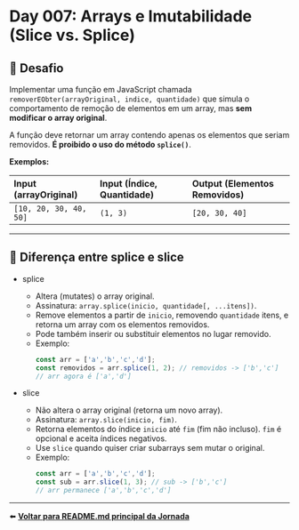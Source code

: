 # Day 007: Arrays e Imutabilidade (Slice vs. Splice)

## 🎯 Desafio

Implementar uma função em JavaScript chamada `removerEObter(arrayOriginal, indice, quantidade)` que simula o comportamento de remoção de elementos em um array, mas **sem modificar o array original**.

A função deve retornar um array contendo apenas os elementos que seriam removidos. **É proibido o uso do método `splice()`**.

**Exemplos:**

| Input (arrayOriginal) | Input (Índice, Quantidade) | Output (Elementos Removidos) |
| :--- | :--- | :--- |
| `[10, 20, 30, 40, 50]` | `(1, 3)` | `[20, 30, 40]` |

---

## 📝 Diferença entre splice e slice

- splice
  - Altera (mutates) o array original.
  - Assinatura: `array.splice(inicio, quantidade[, ...itens])`.
  - Remove elementos a partir de `inicio`, removendo `quantidade` itens, e retorna um array com os elementos removidos.
  - Pode também inserir ou substituir elementos no lugar removido.
  - Exemplo:
    ```javascript
    const arr = ['a','b','c','d'];
    const removidos = arr.splice(1, 2); // removidos -> ['b','c']
    // arr agora é ['a','d']
    ```

- slice
  - Não altera o array original (retorna um novo array).
  - Assinatura: `array.slice(inicio, fim)`.
  - Retorna elementos do índice `inicio` até `fim` (fim não incluso). `fim` é opcional e aceita índices negativos.
  - Use `slice` quando quiser criar subarrays sem mutar o original.
  - Exemplo:
    ```javascript
    const arr = ['a','b','c','d'];
    const sub = arr.slice(1, 3); // sub -> ['b','c']
    // arr permanece ['a','b','c','d']
    ```

---

⬅️ **[Voltar para README.md principal da Jornada](../../README.md)**